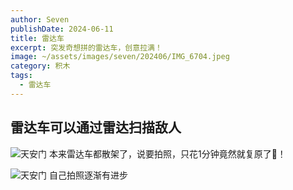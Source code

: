```yaml
---
author: Seven
publishDate: 2024-06-11
title: 雷达车
excerpt: 突发奇想拼的雷达车，创意拉满！
image: ~/assets/images/seven/202406/IMG_6704.jpeg
category: 积木
tags:
  - 雷达车
---
```


## 雷达车可以通过雷达扫描敌人

![天安门](~/assets/images/seven/202406/IMG_6705.jpeg)
本来雷达车都散架了，说要拍照，只花1分钟竟然就复原了🤯！

![天安门](~/assets/images/seven/202406/IMG_6706.jpeg)
自己拍照逐渐有进步
